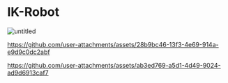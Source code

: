 # IK-Robot
![untitled](https://github.com/user-attachments/assets/8b198874-919a-43a3-a5f9-0eacabae3dc6)


https://github.com/user-attachments/assets/28b9bc46-13f3-4e69-914a-e9d9c0dc2abf



https://github.com/user-attachments/assets/ab3ed769-a5d1-4d49-9024-ad9d6913caf7

